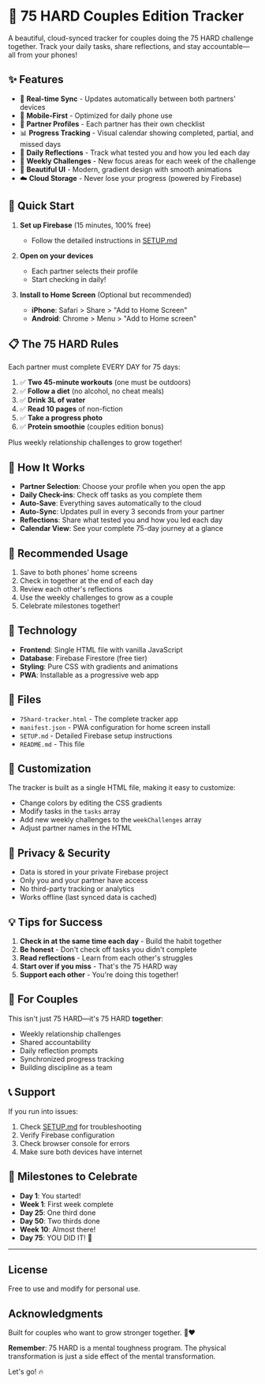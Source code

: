 # 💪 75 HARD Couples Edition Tracker

A beautiful, cloud-synced tracker for couples doing the 75 HARD challenge together. Track your daily tasks, share reflections, and stay accountable—all from your phones!

## ✨ Features

- 🔄 **Real-time Sync** - Updates automatically between both partners' devices
- 📱 **Mobile-First** - Optimized for daily phone use
- 👥 **Partner Profiles** - Each partner has their own checklist
- 📊 **Progress Tracking** - Visual calendar showing completed, partial, and missed days
- 💭 **Daily Reflections** - Track what tested you and how you led each day
- 🎯 **Weekly Challenges** - New focus areas for each week of the challenge
- 🎨 **Beautiful UI** - Modern, gradient design with smooth animations
- ☁️ **Cloud Storage** - Never lose your progress (powered by Firebase)

## 🚀 Quick Start

1. **Set up Firebase** (15 minutes, 100% free)
   - Follow the detailed instructions in [SETUP.md](./SETUP.md)

2. **Open on your devices**
   - Each partner selects their profile
   - Start checking in daily!

3. **Install to Home Screen** (Optional but recommended)
   - **iPhone**: Safari > Share > "Add to Home Screen"
   - **Android**: Chrome > Menu > "Add to Home screen"

## 📋 The 75 HARD Rules

Each partner must complete EVERY DAY for 75 days:

1. ✅ **Two 45-minute workouts** (one must be outdoors)
2. ✅ **Follow a diet** (no alcohol, no cheat meals)
3. ✅ **Drink 3L of water**
4. ✅ **Read 10 pages** of non-fiction
5. ✅ **Take a progress photo**
6. ✅ **Protein smoothie** (couples edition bonus)

Plus weekly relationship challenges to grow together!

## 🎯 How It Works

- **Partner Selection**: Choose your profile when you open the app
- **Daily Check-ins**: Check off tasks as you complete them
- **Auto-Save**: Everything saves automatically to the cloud
- **Auto-Sync**: Updates pull in every 3 seconds from your partner
- **Reflections**: Share what tested you and how you led each day
- **Calendar View**: See your complete 75-day journey at a glance

## 📱 Recommended Usage

1. Save to both phones' home screens
2. Check in together at the end of each day
3. Review each other's reflections
4. Use the weekly challenges to grow as a couple
5. Celebrate milestones together!

## 🔧 Technology

- **Frontend**: Single HTML file with vanilla JavaScript
- **Database**: Firebase Firestore (free tier)
- **Styling**: Pure CSS with gradients and animations
- **PWA**: Installable as a progressive web app

## 📁 Files

- `75hard-tracker.html` - The complete tracker app
- `manifest.json` - PWA configuration for home screen install
- `SETUP.md` - Detailed Firebase setup instructions
- `README.md` - This file

## 🎨 Customization

The tracker is built as a single HTML file, making it easy to customize:

- Change colors by editing the CSS gradients
- Modify tasks in the `tasks` array
- Add new weekly challenges to the `weekChallenges` array
- Adjust partner names in the HTML

## 🔐 Privacy & Security

- Data is stored in your private Firebase project
- Only you and your partner have access
- No third-party tracking or analytics
- Works offline (last synced data is cached)

## 💡 Tips for Success

1. **Check in at the same time each day** - Build the habit together
2. **Be honest** - Don't check off tasks you didn't complete
3. **Read reflections** - Learn from each other's struggles
4. **Start over if you miss** - That's the 75 HARD way
5. **Support each other** - You're doing this together!

## 🤝 For Couples

This isn't just 75 HARD—it's 75 HARD **together**:

- Weekly relationship challenges
- Shared accountability
- Daily reflection prompts
- Synchronized progress tracking
- Building discipline as a team

## 📞 Support

If you run into issues:

1. Check [SETUP.md](./SETUP.md) for troubleshooting
2. Verify Firebase configuration
3. Check browser console for errors
4. Make sure both devices have internet

## 🎉 Milestones to Celebrate

- **Day 1**: You started!
- **Week 1**: First week complete
- **Day 25**: One third done
- **Day 50**: Two thirds done
- **Week 10**: Almost there!
- **Day 75**: YOU DID IT! 🎊

---

## License

Free to use and modify for personal use.

## Acknowledgments

Built for couples who want to grow stronger together. 💪❤️

**Remember**: 75 HARD is a mental toughness program. The physical transformation is just a side effect of the mental transformation.

Let's go! 🔥


